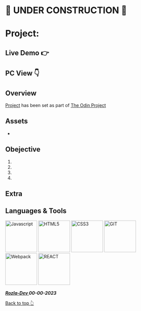 # 🚫 UNDER CONSTRUCTION 🚫

# Project:

## Live Demo 👉

## PC View 👇

## Overview

[Project]() has been set as part of [The Odin Project](https://www.theodinproject.com/)

## Assets

-

## Obejective

1.
2.
3.
4.

## Extra

## Languages & Tools

<a href="https://javascript.info/">
    <img width="100" alt="Javascript" src="https://cdn.jsdelivr.net/gh/devicons/devicon/icons/javascript/javascript-plain.svg" /></a> 
<a href="https://html.com/html5/">
    <img width="100" alt="HTML5" src="https://cdn.jsdelivr.net/gh/devicons/devicon/icons/html5/html5-plain-wordmark.svg" /></a> 
<a href="https://css3.com/">
    <img width="100" alt="CSS3" src="https://cdn.jsdelivr.net/gh/devicons/devicon/icons/css3/css3-plain-wordmark.svg" /></a> 
<a href="https://git-scm.com/">
    <img width="100" alt="GIT" src="https://cdn.jsdelivr.net/gh/devicons/devicon/icons/git/git-original.svg" /></a>
<a href="https://webpack.js.org/">
    <img width="100" alt="Webpack"src="https://cdn.jsdelivr.net/gh/devicons/devicon/icons/webpack/webpack-original.svg" /></a>
<a href="https://react.dev/">
    <img width="100" alt="REACT" src="https://cdn.jsdelivr.net/gh/devicons/devicon/icons/react/react-original.svg" /></a>


**_<a href="https://twitter.com/Crypto_Rozla"> Rozla-Dev </a> 00-00-2023_**

[Back to top 👆](#project)
